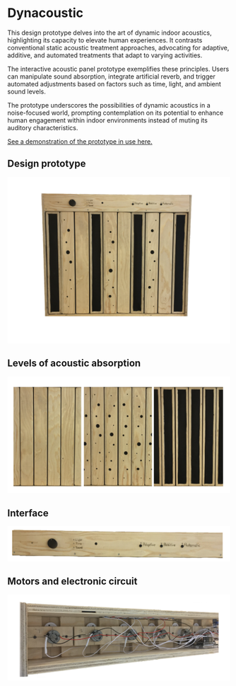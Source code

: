 # Dynacoustic

This design prototype delves into the art of dynamic indoor acoustics, highlighting its capacity to elevate human experiences. It contrasts conventional static acoustic treatment approaches, advocating for adaptive, additive, and automated treatments that adapt to varying activities.

The interactive acoustic panel prototype exemplifies these principles. Users can manipulate sound absorption, integrate artificial reverb, and trigger automated adjustments based on factors such as time, light, and ambient sound levels.

The prototype underscores the possibilities of dynamic acoustics in a noise-focused world, prompting contemplation on its potential to enhance human engagement within indoor environments instead of muting its auditory characteristics.

[See a demonstration of the prototype in use here.](https://www.thomaseg.dk/)

## Design prototype
![Design prototype](images/overview.png)

## Levels of acoustic absorption
![Acoustic modes](images/modes.png)

## Interface
![User interface](images/interface.png)

## Motors and electronic circuit
![Circuit](images/circuit.png)
